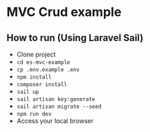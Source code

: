 # MVC Crud example

## How to run (Using Laravel Sail)

- Clone project
- `cd es-mvc-example`
- `cp .env.example .env`
- `npm install`
- `composer install`
- `sail up`
- `sail artisan key:generate`
- `sail artisan migrate --seed`
- `npm run dev`
- Access your local browser